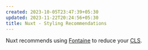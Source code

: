 ```yaml
---
created: 2023-10-05T23:47:39+05:30
updated: 2023-11-22T20:24:56+05:30
title: Nuxt - Styling Recommendations
---
```



Nuxt recommends using [Fontaine](https://github.com/nuxt-modules/fontaine) to reduce your [CLS](https://web.dev/cls/). 